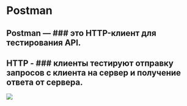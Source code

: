 # Postman

## Postman — ### это HTTP-клиент для тестирования API. 
## HTTP - ### клиенты тестируют отправку запросов с клиента на сервер и получение ответа от сервера.
![](https://meshworld.in/blog/how-to/install-postman-native-app-in-ubuntu/featured.png)
